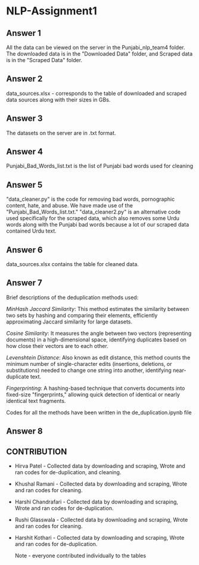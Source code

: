 # NLP-Assignment1

## Answer 1
All the data can be viewed on the server in the Punjabi_nlp_team4 folder. The downloaded data is in the "Downloaded Data" folder, and Scraped data is in the "Scraped Data" folder.

## Answer 2
data_sources.xlsx - corresponds to the table of downloaded and scraped data sources along with their sizes in GBs.

## Answer 3
The datasets on the server are in .txt format.

## Answer 4
Punjabi_Bad_Words_list.txt is the list of Punjabi bad words used for cleaning

## Answer 5
"data_cleaner.py" is the code for removing bad words, pornographic content, hate, and abuse. We have made use of the "Punjabi_Bad_Words_list.txt."
"data_cleaner2.py" is an alternative code used specifically for the scraped data, which also removes some Urdu words along with the Punjabi bad words because a lot of our scraped data contained Urdu text.

## Answer 6
data_sources.xlsx contains the table for cleaned data.

## Answer 7
Brief descriptions of the deduplication methods used:

*MinHash Jaccard Similarity*: This method estimates the similarity between two sets by hashing and comparing their elements, efficiently approximating Jaccard similarity for large datasets.
  
*Cosine Similarity*: It measures the angle between two vectors (representing documents) in a high-dimensional space, identifying duplicates based on how close their vectors are to each other.

*Levenshtein Distance*: Also known as edit distance, this method counts the minimum number of single-character edits (insertions, deletions, or substitutions) needed to change one string into another, identifying near-duplicate text.

*Fingerprinting*: A hashing-based technique that converts documents into fixed-size "fingerprints," allowing quick detection of identical or nearly identical text fragments.

Codes for all the methods have been written in the de_duplication.ipynb file

## Answer 8 

## CONTRIBUTION
* Hirva Patel - Collected data by downloading and scraping, Wrote and ran codes for de-duplication, and cleaning.
* Khushal Ramani -  Collected data by downloading and scraping, Wrote and ran codes for cleaning.
* Harshi Chandrafari - Collected data by downloading and scraping, Wrote and ran codes for de-duplication.
* Rushi Glasswala - Collected data by downloading and scraping, Wrote and ran codes for cleaning.
* Harshit Kothari - Collected data by downloading and scraping, Wrote and ran codes for de-duplication.

  Note - everyone contributed individually to the tables

